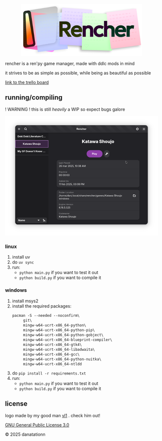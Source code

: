 <p align="center">
	<img src="public/rencher-logo.png" width="400px"/>
<p/>

rencher is a ren'py game manager, made with ddlc mods in mind

it strives to be as simple as possible, while being as beautiful as possible

[link to the trello board](https://trello.com/b/CGaqf0xx/rencher)

## running/compiling
! WARNING ! this is still *heavily* a WIP so expect bugs galore

<img src="public/Screenshot From 2025-06-26 22-25-14.png" alt="WIP Screenshot of Rencher's UI" width="512px"/>

### linux
1. install uv
2. do `uv sync`
3. run:
	* `python main.py` if you want to test it out
    * `python build.py` if you want to compile it

### windows
1. install msys2
2. install the required packages:
   ```
   pacman -S --needed --noconfirm\
        git\
		mingw-w64-ucrt-x86_64-python\
		mingw-w64-ucrt-x86_64-python-pip\
		mingw-w64-ucrt-x86_64-python-gobject\
		mingw-w64-ucrt-x86_64-blueprint-compiler\
		mingw-w64-ucrt-x86_64-gtk4\
		mingw-w64-ucrt-x86_64-libadwaita\
		mingw-w64-ucrt-x86_64-gcc\
		mingw-w64-ucrt-x86_64-python-nuitka\
		mingw-w64-ucrt-x86_64-ntldd
   ```
3. do `pip install -r requirements.txt`
4. run:
	* `python main.py` if you want to test it out
	* `python build.py` if you want to compile it

## license

logo made by my good man [vl1](https://vl1.neocities.org/) . check him out!

[GNU General Public License 3.0](https://github.com/danatationn/rencher?tab=GPL-3.0-1-ov-file)

© 2025 danatationn